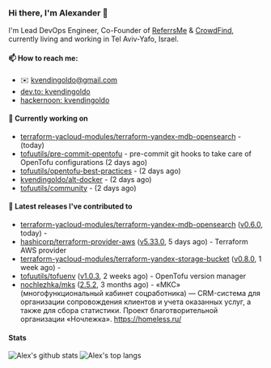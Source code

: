 ### Hi there, I'm Alexander 👋

I'm Lead DevOps Engineer, Co-Founder of [ReferrsMe](https://referrs.me/) & [CrowdFind](https://crowdfind.ai/), currently living and working in Tel Aviv-Yafo, Israel.

#### 📫 How to reach me:

- ✉️ kvendingoldo@gmail.com
- [dev.to: kvendingoldo](https://dev.to/kvendingoldo)
- [hackernoon: kvendingoldo](https://hackernoon.com/u/kvendingoldo)

#### 👷 Currently working on


- [terraform-yacloud-modules/terraform-yandex-mdb-opensearch](https://github.com/terraform-yacloud-modules/terraform-yandex-mdb-opensearch) -  (today)
- [tofuutils/pre-commit-opentofu](https://github.com/tofuutils/pre-commit-opentofu) - pre-commit git hooks to take care of OpenTofu configurations (2 days ago)
- [tofuutils/opentofu-best-practices](https://github.com/tofuutils/opentofu-best-practices) -  (2 days ago)
- [kvendingoldo/alt-docker](https://github.com/kvendingoldo/alt-docker) -  (2 days ago)
- [tofuutils/community](https://github.com/tofuutils/community) -  (2 days ago)

#### 🔭 Latest releases I've contributed to

- [terraform-yacloud-modules/terraform-yandex-mdb-opensearch](https://github.com/terraform-yacloud-modules/terraform-yandex-mdb-opensearch) ([v0.6.0](https://github.com/terraform-yacloud-modules/terraform-yandex-mdb-opensearch/releases/tag/v0.6.0), today) - 
- [hashicorp/terraform-provider-aws](https://github.com/hashicorp/terraform-provider-aws) ([v5.33.0](https://github.com/hashicorp/terraform-provider-aws/releases/tag/v5.33.0), 5 days ago) - Terraform AWS provider
- [terraform-yacloud-modules/terraform-yandex-storage-bucket](https://github.com/terraform-yacloud-modules/terraform-yandex-storage-bucket) ([v0.8.0](https://github.com/terraform-yacloud-modules/terraform-yandex-storage-bucket/releases/tag/v0.8.0), 1 week ago) - 
- [tofuutils/tofuenv](https://github.com/tofuutils/tofuenv) ([v1.0.3](https://github.com/tofuutils/tofuenv/releases/tag/v1.0.3), 2 weeks ago) - OpenTofu version manager
- [nochlezhka/mks](https://github.com/nochlezhka/mks) ([2.5.2](https://github.com/nochlezhka/mks/releases/tag/2.5.2), 3 months ago) - «МКС» (многофункциональный кабинет соцработника) — CRM-система для организации сопровождения клиентов и учета оказанных услуг, а также для сбора статистики. Проект благотворительной организации «Ночлежка». https://homeless.ru/

#### Stats

![Alex's github stats](https://github-readme-stats.vercel.app/api?username=kvendingoldo&show_icons=true&theme=default&disable_animations=true&count_private=true&hide_rank=true&include_all_commits=true&custom_title=GitHub%20Stats&line_height=20)
![Alex's top langs](https://github-readme-stats.vercel.app/api/top-langs/?username=kvendingoldo&hide=tex,html,hcl,css,jupyter%20notebook&layout=compact)
